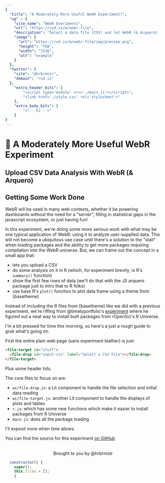 ```yaml
---
{
  "title": "A Moderately More Useful WebR Experiment?",
  "og" : {
    "site_name": "WebR Exeriments",
    "url": "https://rud.is/w/webr-file",
    "description": "Select a data file (CSV) and let WebR (& Arquero) 'analyze' it for you!",
    "image": {
      "url": "https://rud.is/w/webr-file/img/preview.png",
      "height": "768",
      "width": "1536",
      "alt": "example"
    }
  },
  "twitter": {
    "site": "@hrbrmstr",
    "domain": "rud.is"
  },
	"extra_header_bits": [
		"<script type='module' src='./main.js'></script>",
		"<link href='./style.css' rel='stylesheet'>"
	],
	"extra_body_bits": [
		"<!-- hi -->"
	]
}
---
```


# 🧪 A Moderately More Useful WebR Experiment

<status-message id="status"></status-message>

## Upload CSV Data Analysis With WebR (& Arquero)

<file-target id="stuff">
<file-drop id="input-csv" label="Select a CSV File"></file-drop>
</file-target>

<kor-button label="Hello World" color="secondary"></kor-button>


## Getting Some Work Done

WebR will be used in many web contexts, whether it be powering dashboards without the need for a "server", filling in statistical gaps in the javascript ecosystem, or just having fun!

In this experiment, we're doing some more serious work with what may be one typical application of WebR: using it to analyze user-supplied data. This will not become a ubiquitous use case until there's a solution to the "stall" when loading packages and the ability to get more packages requiring compilation into the WebR universe. But, we can frame out the concept in a small app that:

- lets you upload a CSV
- do some analysis on it in R (which, for experiment brevity, is R's `summary()` function)
- show the first few rows of data (we'll do that with the JS arquero package just to intro that to R folks)
- use base R's `plot()` function to plot data frame using a theme from {basetheme}

Instead of including the R files from {basetheme} like we did with a previous experiment, we're riffing from @timelyportfolio's [experiment](https://main--moonlit-chimera-8d3e09.netlify.app/) where he figured out a neat way to install built packages from rOpenSci's R Universe. 

I'm a bit pressed for time this morning, so here's a just a rough guide to grok what's going on.

First the entire plain web page (sans experiment blather) is just: 

```html
<file-target id="stuff">
  <file-drop id="input-csv" label="Select a CSV File"></file-drop>
</file-target>
```

Plus some header bits.

The core files to focus on are:

- `wc/file-drop.js`: a Lit component to handle the file selection and initial data reading
- `wc/file-target.js`: another Lit component to handle the displays of plots and tables
- `r.js`: which has some new functions which make it easier to install packages from R Universe
- `main.js`: does all the package loading

I'll exposit more when time allows.

You can find the source for this experiment [on GitHub](https://github.com/hrbrmstr/webr-file)

<p style="text-align:center;margin-top:2rem;">Brought to you by @hrbrmstr</p>

```js
  constructor() {
    super();
    this.files = [];
	}
```
